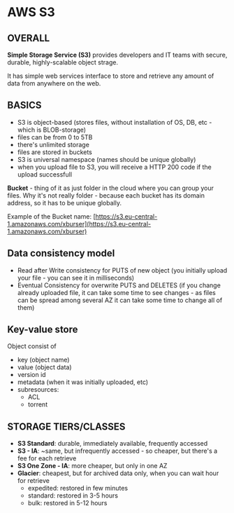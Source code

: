 # AWS S3

## OVERALL

**Simple Storage Service (S3)** provides developers and IT teams with secure, durable, highly-scalable object strage.

It has simple web services interface to store and retrieve any amount of data from anywhere on the web.

## BASICS

  - S3 is object-based (stores files, without installation of OS, DB, etc - which is BLOB-storage)
  - files can be from 0 to 5TB
  - there's unlimited storage
  - files are stored in buckets
  - S3 is universal namespace (names should be unique globally)
  - when you upload file to S3, you will receive a HTTP 200 code if the upload successfull
  
  
  **Bucket** - thing of it as just folder in the cloud where you can group your files.
  Why it's not really folder - because each bucket has its domain address, so it has to be unique globally.
  
  Example of the Bucket name: [https://s3.eu-central-1.amazonaws.com/xburser](https://s3.eu-central-1.amazonaws.com/xburser)



## Data consistency model

  - Read after Write consistency for PUTS of new object (you initially upload your file - you can see it in milliseconds)
  - Eventual Consistency for overwrite PUTS and DELETES (if you change already uploaded file, it can take some time to see changes - as files can be spread among several AZ it can take some time to change all of them)


## Key-value store

Object consist of
  
  - key (object name)
  - value (object data)
  - version id
  - metadata (when it was initially uploaded, etc)
  - subresources:
    - ACL
    - torrent


## STORAGE TIERS/CLASSES

  - **S3 Standard**: durable, immediately available, frequently accessed
  - **S3 - IA**:  ~same, but infrequently accessed - so cheaper, but there's a fee for each retrieve
  - **S3 One Zone - IA**: more cheaper, but only in one AZ
  - **Glacier**: cheapest, but for archived data only, when you can wait hour for retrieve
    - expedited: restored in few minutes
    - standard: restored in 3-5 hours
    - bulk: restored in 5-12 hours






































